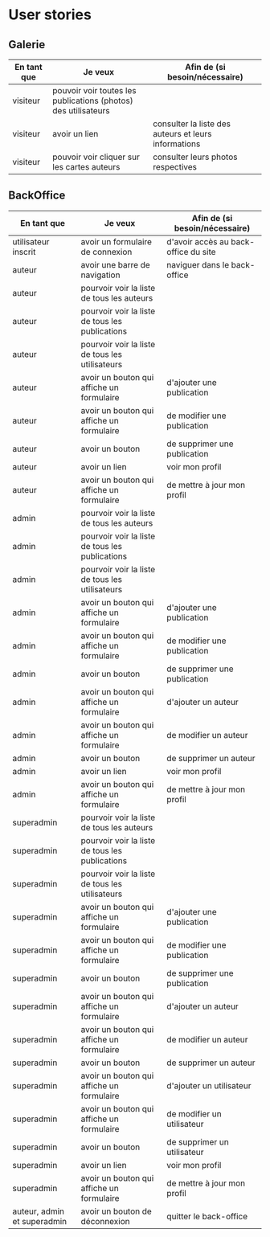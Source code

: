 # User stories

## Galerie

| En tant que | Je veux | Afin de (si besoin/nécessaire) |
|--|--|--|
| visiteur | pouvoir voir toutes les publications (photos) des utilisateurs | |
| visiteur | avoir un lien | consulter la liste des auteurs et leurs informations |
| visiteur | pouvoir voir cliquer sur les cartes auteurs | consulter leurs photos respectives |

## BackOffice

| En tant que | Je veux | Afin de (si besoin/nécessaire) |
|--|--|--|
| utilisateur inscrit | avoir un formulaire de connexion | d'avoir accès au back-office du site |
| auteur | avoir une barre de navigation | naviguer dans le back-office |
| auteur | pourvoir voir la liste de tous les auteurs | |
| auteur | pourvoir voir la liste de tous les publications | |
| auteur | pourvoir voir la liste de tous les utilisateurs | |
| auteur | avoir un bouton qui affiche un formulaire | d'ajouter une publication |
| auteur | avoir un bouton qui affiche un formulaire | de modifier une publication |
| auteur | avoir un bouton | de supprimer une publication |
| auteur | avoir un lien | voir mon profil |
| auteur | avoir un bouton qui affiche un formulaire | de mettre à jour mon profil |
| admin | pourvoir voir la liste de tous les auteurs | |
| admin | pourvoir voir la liste de tous les publications | |
| admin | pourvoir voir la liste de tous les utilisateurs | |
| admin | avoir un bouton qui affiche un formulaire | d'ajouter une publication |
| admin | avoir un bouton qui affiche un formulaire | de modifier une publication |
| admin | avoir un bouton | de supprimer une publication |
| admin | avoir un bouton qui affiche un formulaire | d'ajouter un auteur |
| admin | avoir un bouton qui affiche un formulaire | de modifier un auteur |
| admin | avoir un bouton | de supprimer un auteur |
| admin | avoir un lien | voir mon profil |
| admin | avoir un bouton qui affiche un formulaire | de mettre à jour mon profil |
| superadmin | pourvoir voir la liste de tous les auteurs | |
| superadmin | pourvoir voir la liste de tous les publications | |
| superadmin | pourvoir voir la liste de tous les utilisateurs | |
| superadmin | avoir un bouton qui affiche un formulaire | d'ajouter une publication |
| superadmin | avoir un bouton qui affiche un formulaire | de modifier une publication |
| superadmin | avoir un bouton | de supprimer une publication |
| superadmin | avoir un bouton qui affiche un formulaire | d'ajouter un auteur |
| superadmin | avoir un bouton qui affiche un formulaire | de modifier un auteur |
| superadmin | avoir un bouton | de supprimer un auteur |
| superadmin | avoir un bouton qui affiche un formulaire | d'ajouter un utilisateur |
| superadmin | avoir un bouton qui affiche un formulaire | de modifier un utilisateur |
| superadmin | avoir un bouton | de supprimer un utilisateur |
| superadmin | avoir un lien | voir mon profil |
| superadmin | avoir un bouton qui affiche un formulaire | de mettre à jour mon profil |
| auteur, admin et superadmin | avoir un bouton de déconnexion | quitter le back-office |
